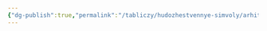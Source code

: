 ```yaml
---
{"dg-publish":true,"permalink":"/tabliczy/hudozhestvennye-simvoly/arhitekturnyj-ansambl/","dgPassFrontmatter":true}
---
```



